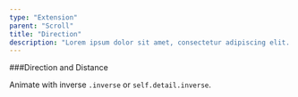 ```yaml
---
type: "Extension"
parent: "Scroll"
title: "Direction"
description: "Lorem ipsum dolor sit amet, consectetur adipiscing elit. Nunc tempus laoreet leo sit amet iaculis."
---
```


###Direction and Distance

Animate with inverse `.inverse` or `self.detail.inverse`.

<demo>
  <div class="gatsby_demo_item" data-iframe="iframe/demo/scroll/direction">
  </div>
</demo>
